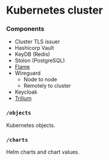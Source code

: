 # Kubernetes cluster

### Components
- Cluster TLS issuer
- Hashicorp Vault
- KeyDB (Redis)
- Stolon (PostgreSQL)
- [Flame](https://github.com/pawelmalak/flame)
- Wireguard
    - Node to node
    - Remotely to cluster
- Keycloak
- [Trilium](https://github.com/zadam/trilium)

### `/objects`

Kubernetes objects.

### `/charts`

Helm charts and chart values.
